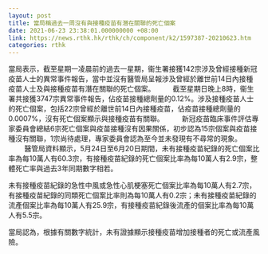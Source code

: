 ```yaml
---
layout: post
title: 當局稱過去一周沒有與接種疫苗有潛在關聯的死亡個案
date: 2021-06-23 23:38:01.000000000 +08:00
link: https://news.rthk.hk/rthk/ch/component/k2/1597387-20210623.htm
categories: rthk
---
```


當局表示，截至星期一凌晨前的過去一星期，衞生署接獲142宗涉及曾經接種新冠疫苗人士的異常事件報告，當中並沒有醫管局呈報涉及曾經於離世前14日內接種疫苗人士及與接種疫苗有潛在關聯的死亡個案。
　　 
截至星期日晚上8時，衞生署共接獲3747宗異常事件報告，佔疫苗接種總劑量的0.12%。涉及接種疫苗人士的死亡個案，包括22宗曾經於離世前14日內接種疫苗，佔疫苗接種總劑量的0.0007%，沒有死亡個案顯示與接種疫苗有關聯。
　　 
新冠疫苗臨床事件評估專家委員會總結6宗死亡個案與疫苗接種沒有因果關係，初步認為15宗個案與疫苗接種沒有關聯，1宗尚待處理，專家委員會認為至今並未發現有不尋常的現象。
　　 
醫管局資料顯示，5月24日至6月20日期間，未有接種疫苗紀錄的死亡個案比率為每10萬人有60.3宗，有接種疫苗紀錄的死亡個案比率為每10萬人有2.9宗，整體死亡率與過去3年同期數字相若。

未有接種疫苗紀錄的急性中風或急性心肌梗塞死亡個案比率為每10萬人有2.7宗，有接種疫苗紀錄的同類死亡個案比率則為每10萬人有0.2宗；未有接種疫苗紀錄的流產個案比率為每10萬人有25.9宗，有接種疫苗紀錄後流產的個案比率為每10萬人有5.5宗。

當局認為，根據有關數字統計，未有證據顯示接種疫苗增加接種者的死亡或流產風險。
